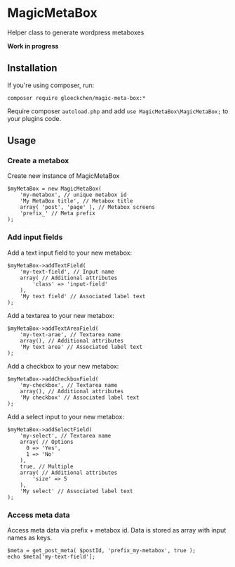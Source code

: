 # MagicMetaBox
Helper class to generate wordpress metaboxes

**Work in progress**

## Installation
If you're using composer, run:
```
composer require gloeckchen/magic-meta-box:*
```
Require composer `autoload.php` and add `use MagicMetaBox\MagicMetaBox;` to your plugins code.

## Usage

### Create a metabox
Create new instance of MagicMetaBox
```
$myMetaBox = new MagicMetaBox(
    'my-metabox', // unique metabox id
    'My MetaBox title', // Metabox title
    array( 'post', 'page' ), // Metabox screens
    'prefix_' // Meta prefix
); 
```

### Add input fields
Add a text input field to your new metabox:
```
$myMetaBox->addTextField( 
    'my-text-field', // Input name
    array( // Additional attributes
        'class' => 'input-field'
    ),
    'My text field' // Associated label text
);
```

Add a textarea to your new metabox:
```
$myMetaBox->addTextAreaField( 
    'my-text-arae', // Textarea name
    array(), // Additional attributes
    'My text area' // Associated label text
);
```

Add a checkbox to your new metabox:
```
$myMetaBox->addCheckboxField( 
    'my-checkbox', // Textarea name
    array(), // Additional attributes
    'My checkbox' // Associated label text
);
```

Add a select input to your new metabox:
```
$myMetaBox->addSelectField( 
    'my-select', // Textarea name
    array( // Options
      0 => 'Yes',
      1 => 'No'
    ),
    true, // Multiple
    array( // Additional attributes
        'size' => 5
    ), 
    'My select' // Associated label text
);
```

### Access meta data
Access meta data via prefix + metabox id. Data is stored as array with input names as keys.

```
$meta = get_post_meta( $postId, 'prefix_my-metabox', true );
echo $meta['my-text-field'];
```